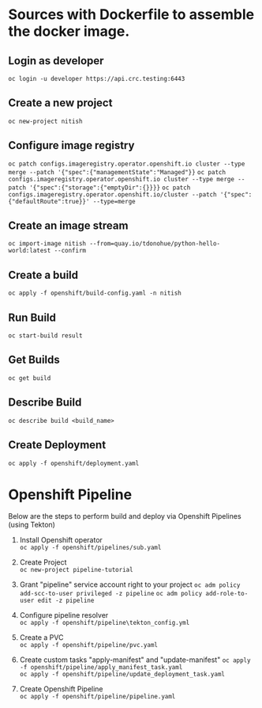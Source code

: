 # Sources with Dockerfile to assemble the docker image.


## Login as developer
`oc login -u developer https://api.crc.testing:6443`

## Create a new project
`oc new-project nitish`

## Configure image registry
`oc patch configs.imageregistry.operator.openshift.io cluster --type merge --patch '{"spec":{"managementState":"Managed"}}`
`oc patch configs.imageregistry.operator.openshift.io cluster --type merge --patch '{"spec":{"storage":{"emptyDir":{}}}}`
`oc patch configs.imageregistry.operator.openshift.io/cluster --patch '{"spec":{"defaultRoute":true}}' --type=merge`

## Create an image stream
`oc import-image nitish --from=quay.io/tdonohue/python-hello-world:latest --confirm`

## Create a build
`oc apply -f openshift/build-config.yaml -n nitish`

##  Run Build
`oc start-build result`

## Get Builds
`oc get build`

## Describe Build
`oc describe build <build_name>`

## Create Deployment
`oc apply -f openshift/deployment.yaml`

# Openshift Pipeline
Below are the steps to perform build and deploy via Openshift Pipelines (using Tekton)

1. Install Openshift operator  
    `oc apply -f openshift/pipelines/sub.yaml`

2. Create Project  
    `oc new-project pipeline-tutorial`

3. Grant "pipeline" service account right to your project
   `oc adm policy add-scc-to-user privileged -z pipeline` 
   `oc adm policy add-role-to-user edit -z pipeline`  

4. Configure pipeline resolver  
    `oc apply -f openshift/pipeline\tekton_config.yml`

5. Create a PVC  
    `oc apply -f openshift/pipeline/pvc.yaml`  

6. Create custom tasks "apply-manifest" and "update-manifest"
    `oc apply -f openshift/pipeline/apply_manifest_task.yaml`  
    `oc apply -f openshift/pipeline/update_deployment_task.yaml`  

7. Create Openshift Pipeline  
    `oc apply -f openshift/pipeline/pipeline.yaml`


